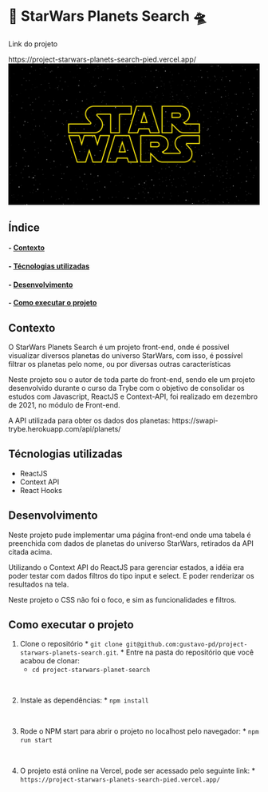<h1>👾 StarWars Planets Search 🛸</h1>

<p>Link do projeto</p>
https://project-starwars-planets-search-pied.vercel.app/

<img src="./src/images/Star-wars-logo-new-tall.jpg" alt="Logo SPS">

<h2>Índice</h2>
<h4>- <a href="#context">Contexto</a></h4>
<h4>- <a href="#tecnologies">Técnologias utilizadas</a></h4>
<h4>- <a href="#development">Desenvolvimento</a></h4>
<h4>- <a href="#howtouse">Como executar o projeto</a></h4>

<h2 id="context">Contexto</h2>

<p>O StarWars Planets Search é um projeto front-end, onde é possível visualizar diversos planetas do universo StarWars, com isso, é possível filtrar os planetas pelo nome, ou por diversas outras características</p>
<p>Neste projeto sou o autor de toda parte do front-end, sendo ele um projeto desenvolvido durante o curso da Trybe com o objetivo de consolidar os estudos com Javascript, ReactJS e Context-API, foi realizado em dezembro de 2021, no módulo de Front-end.</p>
<p>A API utilizada para obter os dados dos planetas: https://swapi-trybe.herokuapp.com/api/planets/</p>

<h2 id="tecnologies">Técnologias utilizadas</h2>

<ul>
  <li>ReactJS</li>
  <li>Context API</li>
  <li>React Hooks</li>
</ul>

<h2 id="development">Desenvolvimento</h2>

<p>Neste projeto pude implementar uma página front-end onde uma tabela é preenchida com dados de planetas do universo StarWars, retirados da API citada acima.</p>
<p>Utilizando o Context API do ReactJS para gerenciar estados, a idéia era poder testar com dados filtros do tipo input e select. E poder renderizar os resultados na tela.</p>
<p>Neste projeto o CSS não foi o foco, e sim as funcionalidades e filtros.</p>


<h2 id="howtouse">Como executar o projeto</h2>

  1. Clone o repositório
    * `git clone git@github.com:gustavo-pd/project-starwars-planets-search.git`.
    * Entre na pasta do repositório que você acabou de clonar:
      * `cd project-starwars-planet-search`
</br>

  2. Instale as dependências:
    * `npm install`
</br>

  3. Rode o NPM start para abrir o projeto no localhost pelo navegador:
    * `npm run start`
</br>

  4. O projeto está online na Vercel, pode ser acessado pelo seguinte link:
    * `https://project-starwars-planets-search-pied.vercel.app/`
  
